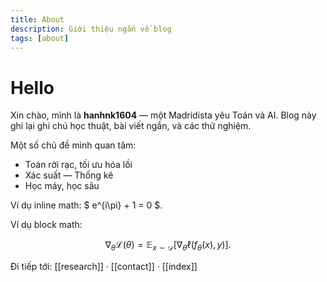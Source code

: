 ```yaml
---
title: About
description: Giới thiệu ngắn về blog
tags: [about]
---
```

# Hello
Xin chào, mình là **hanhnk1604** — một Madridista yêu Toán và AI. Blog này ghi lại ghi chú học thuật, bài viết ngắn, và các thử nghiệm.

Một số chủ đề mình quan tâm:

- Toán rời rạc, tối ưu hóa lồi
- Xác suất — Thống kê
- Học máy, học sâu

Ví dụ inline math: $ e^{i\pi} + 1 = 0 $.

Ví dụ block math:

$$
\nabla_\theta \mathcal{L}(\theta) = \mathbb{E}_{x \sim \mathcal{D}}\big[ \nabla_\theta \ell(f_\theta(x), y) \big].
$$

Đi tiếp tới: [[research]] · [[contact]] · [[index]]


